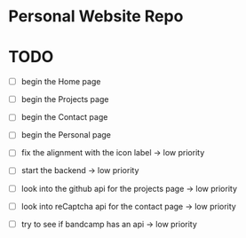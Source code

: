 # Personal Website Repo

# TODO

- [ ] begin the Home page
- [ ] begin the Projects page
- [ ] begin the Contact page
- [ ] begin the Personal page

- [ ] fix the alignment with the icon label -> low priority
- [ ] start the backend -> low priority
- [ ] look into the github api for the projects page -> low priority
- [ ] look into reCaptcha api for the contact page -> low priority
- [ ] try to see if bandcamp has an api -> low priority
